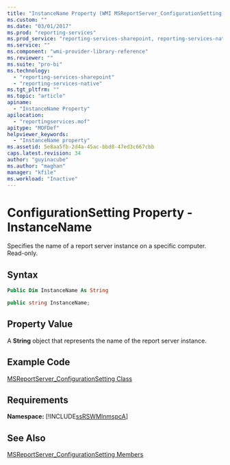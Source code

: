 ```yaml
---
title: "InstanceName Property (WMI MSReportServer_ConfigurationSetting) | Microsoft Docs"
ms.custom: ""
ms.date: "03/01/2017"
ms.prod: "reporting-services"
ms.prod_service: "reporting-services-sharepoint, reporting-services-native"
ms.service: ""
ms.component: "wmi-provider-library-reference"
ms.reviewer: ""
ms.suite: "pro-bi"
ms.technology: 
  - "reporting-services-sharepoint"
  - "reporting-services-native"
ms.tgt_pltfrm: ""
ms.topic: "article"
apiname: 
  - "InstanceName Property"
apilocation: 
  - "reportingservices.mof"
apitype: "MOFDef"
helpviewer_keywords: 
  - "InstanceName property"
ms.assetid: 5e8aa5fb-2d4a-45ac-bbd8-47ed3c667cbb
caps.latest.revision: 34
author: "guyinacube"
ms.author: "maghan"
manager: "kfile"
ms.workload: "Inactive"
---
```

# ConfigurationSetting Property - InstanceName
  Specifies the name of a report server instance on a specific computer. Read-only.  
  
## Syntax  
  
```vb  
Public Dim InstanceName As String  
```  
  
```csharp  
public string InstanceName;  
```  
  
## Property Value  
 A **String** object that represents the name of the report server instance.  
  
## Example Code  
 [MSReportServer_ConfigurationSetting Class](../../reporting-services/wmi-provider-library-reference/msreportserver-configurationsetting-class.md)  
  
## Requirements  
 **Namespace:** [!INCLUDE[ssRSWMInmspcA](../../includes/ssrswminmspca-md.md)]  
  
## See Also  
 [MSReportServer_ConfigurationSetting Members](../../reporting-services/wmi-provider-library-reference/msreportserver-configurationsetting-members.md)  
  
  

